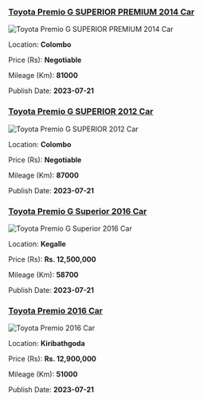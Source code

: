 
<!-- b899e219fedce5a3225168a98ecf35e7 -->

### [Toyota Premio G SUPERIOR PREMIUM 2014 Car](https://riyasewana.com/buy/toyota-premio-g-sale-colombo-6659986)

![Toyota Premio G SUPERIOR PREMIUM 2014 Car](https://riyasewana.com/thumb/thumbtoyota-premio-g-20130358551.jpg)

Location: **Colombo**

Price (Rs): **Negotiable**

Mileage (Km): **81000**

Publish Date: **2023-07-21**


<!-- 42f118910399c8e132a4fb113552eefd -->

### [Toyota Premio G SUPERIOR 2012 Car](https://riyasewana.com/buy/toyota-premio-g-sale-colombo-6659980)

![Toyota Premio G SUPERIOR 2012 Car](https://riyasewana.com/thumb/thumbtoyota-premio-g-2015262910501.jpg)

Location: **Colombo**

Price (Rs): **Negotiable**

Mileage (Km): **87000**

Publish Date: **2023-07-21**


<!-- dc6e5356e50eda7e20ba1c11d1cde14a -->

### [Toyota Premio G Superior 2016 Car](https://riyasewana.com/buy/toyota-premio-g-sale-kegalle-6662397)

![Toyota Premio G Superior 2016 Car](https://riyasewana.com/thumb/thumbtoyota-premio-g-2016-2114280312611.jpg)

Location: **Kegalle**

Price (Rs): **Rs. 12,500,000**

Mileage (Km): **58700**

Publish Date: **2023-07-21**


<!-- caaeee58fe477e1b6d8cfc029b105f1b -->

### [Toyota Premio 2016 Car](https://riyasewana.com/buy/toyota-premio-sale-kiribathgoda-6661918)

![Toyota Premio 2016 Car](https://riyasewana.com/thumb/thumbtoyota-primeo-211243164751.jpg)

Location: **Kiribathgoda**

Price (Rs): **Rs. 12,900,000**

Mileage (Km): **51000**

Publish Date: **2023-07-21**

